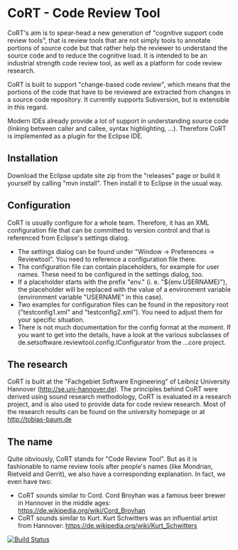 # CoRT - Code Review Tool

CoRT's aim is to spear-head a new generation of "cognitive support code review tools", that is review tools that are not simply tools to annotate portions of source code but that rather help the reviewer to understand the source code and to reduce the cognitive load. It is intended to be an industrial strength code review tool, as well as a platform for code review research.

CoRT is built to support "change-based code review", which means that the portions of the code that have to be reviewed are extracted from changes in a source code repository. It currently supports Subversion, but is extensible in this regard.

Modern IDEs already provide a lot of support in understanding source code (linking between caller and callee, syntax highlighting, ...). Therefore CoRT is implemented as a plugin for the Eclipse IDE.

## Installation

Download the Eclipse update site zip from the "releases" page or build it yourself by calling "mvn install". Then install it to Eclipse in the usual way.

## Configuration

CoRT is usually configure for a whole team. Therefore, it has an XML configuration file that can be committed to version control and that is referenced from Eclipse's settings dialog.

- The settings dialog can be found under "Window -> Preferences -> Reviewtool". You need to reference a configuration file there.
- The configuration file can contain placeholders, for example for user names. These need to be configured in the settings dialog, too.
- If a placeholder starts with the prefix "env." (i. e. "${env.USERNAME}"), the placeholder will be replaced with the value of a environment variable (environment variable "USERNAME" in this case).
- Two examples for configuration files can be found in the repository root ("testconfig1.xml" and "testconfig2.xml"). You need to adjust them for your specific situation.
- There is not much documentation for the config format at the moment. If you want to get into the details, have a look at the various subclasses of de.setsoftware.reviewtool.config.IConfigurator from the ...core project.

## The research

CoRT is built at the "Fachgebiet Software Engineering" of Leibniz University Hannover (http://se.uni-hannover.de). The principles behind CoRT were derived using sound research methodology, CoRT is evaluated in a research project, and is also used to provide data for code review research. Most of the research results can be found on the university homepage or at http://tobias-baum.de

## The name

Quite obviously, CoRT stands for "Code Review Tool". But as it is fashionable to name review tools after people's names (like Mondrian, Rietveld and Gerrit), we also have a corresponding explanation. In fact, we even have two:
* CoRT sounds similar to Cord. Cord Broyhan was a famous beer brewer in Hannover in the middle ages: https://de.wikipedia.org/wiki/Cord_Broyhan
* CoRT sounds similar to Kurt. Kurt Schwitters was an influential artist from Hannover: https://de.wikipedia.org/wiki/Kurt_Schwitters

[![Build Status](https://travis-ci.com/tobiasbaum/reviewtool.svg?branch=master)](https://travis-ci.com/tobiasbaum/reviewtool)
